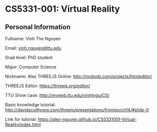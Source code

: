 # CS5331-001: Virtual Reality
## Personal Information

Fullname: Vinh The Nguyen

Email: vinh.nguyen@ttu.edu

Grad level: PhD student

Major: Computer Science

Nickname: Alex
THREEJS Online: http://mrdoob.com/projects/htmleditor/

THREEJS Editor: https://threejs.org/editor/

TTU Show case: http://myweb.ttu.edu/vinhtngu/CS/

Basic knowledge tutorial: http://davidscottlyons.com/threejs/presentations/frontporch14/#slide-0

Link for tutorial: https://alex-nguyen.github.io/CS5331001-Virtual-Reality/index.html
